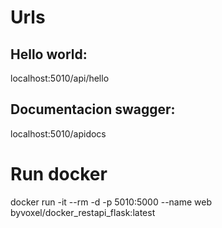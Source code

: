 # Urls
## Hello world:
localhost:5010/api/hello
## Documentacion swagger:

localhost:5010/apidocs
# Run docker
docker run -it --rm -d -p 5010:5000 --name web byvoxel/docker_restapi_flask:latest
